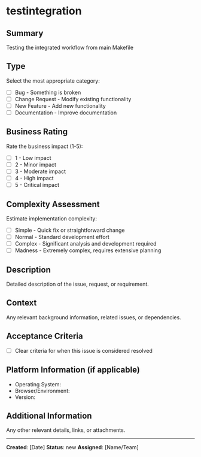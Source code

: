 # testintegration

## Summary
Testing the integrated workflow from main Makefile

## Type
Select the most appropriate category:
- [ ] Bug - Something is broken
- [ ] Change Request - Modify existing functionality
- [ ] New Feature - Add new functionality
- [ ] Documentation - Improve documentation

## Business Rating
Rate the business impact (1-5):
- [ ] 1 - Low impact
- [ ] 2 - Minor impact
- [ ] 3 - Moderate impact
- [ ] 4 - High impact
- [ ] 5 - Critical impact

## Complexity Assessment
Estimate implementation complexity:
- [ ] Simple - Quick fix or straightforward change
- [ ] Normal - Standard development effort
- [ ] Complex - Significant analysis and development required
- [ ] Madness - Extremely complex, requires extensive planning

## Description
Detailed description of the issue, request, or requirement.

## Context
Any relevant background information, related issues, or dependencies.

## Acceptance Criteria
- [ ] Clear criteria for when this issue is considered resolved

## Platform Information (if applicable)
- Operating System:
- Browser/Environment:
- Version:

## Additional Information
Any other relevant details, links, or attachments.

---
**Created**: [Date]
**Status**: new
**Assigned**: [Name/Team]
